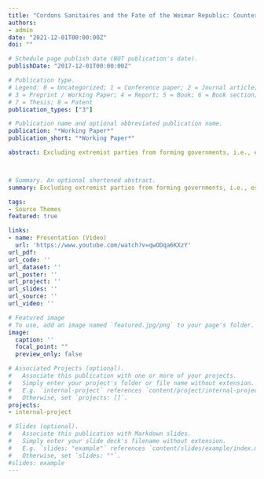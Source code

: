 ```yaml
---
title: "Cordons Sanitaires and the Fate of the Weimar Republic: Counterfactual Simulations of an Agent-Based Model With Coalition-Directed Voters"
authors:
- admin
date: "2021-12-01T00:00:00Z"
doi: ""

# Schedule page publish date (NOT publication's date).   
publishDate: "2017-12-01T00:00:00Z"

# Publication type.
# Legend: 0 = Uncategorized; 1 = Conference paper; 2 = Journal article;
# 3 = Preprint / Working Paper; 4 = Report; 5 = Book; 6 = Book section;
# 7 = Thesis; 8 = Patent
publication_types: ["3"]

# Publication name and optional abbreviated publication name.
publication: "*Working Paper*"
publication_short: "*Working Paper*"

abstract: Excluding extremist parties from forming governments, i.e., establishing cordons sanitaires against extremist parties, can be a decisive contribution to safeguarding democracy. The destruction of the Weimar Republic and the rise of Nazism in the 1930s serve as anecdotal evidence for this claim, as there was no such cordon sanitaire against the Nazi Party (NSDAP) and other extremist parties in Germany. Could a cordon sanitaire against extremist parties have changed the fate of the 1930s Weimar Republic? Cordons sanitares are specific coalition signals, and we can use existing theoretical knowledge about the effects of these signals to assess the question at hand. I integrate these theoretical insights into a formal agent-based model of party competition with coalition-directed voters and perform counterfactual simulations in an artificial 1930s Weimar Republic. Preliminary simulation results show that a cordon sanitaire could have resulted in the NSDAP's vote share increasing in the short run and decreasing in the longer run. The results have important implications for research on the stability of democracies.



# Summary. An optional shortened abstract.
summary: Excluding extremist parties from forming governments, i.e., establishing cordons sanitaires against extremist parties, can be a decisive contribution to safeguarding democracy. The destruction of the Weimar Republic and the rise of Nazism in the 1930s serve as anecdotal evidence for this claim, as there was no such cordon sanitaire against the Nazi Party and other extremist parties in Germany. Could a cordon sanitaire against extremist parties have changed the fate of the 1930s Weimar Republic? Cordons sanitares are specific coalition signals, and we can use existing theoretical knowledge about the effects of these signals to assess the question at hand. I integrate these theoretical insights into a formal agent-based model of party competition with coalition-directed voters and perform counterfactual simulations in an artificial 1930s Weimar Republic.

tags:
- Source Themes
featured: true

links:
- name: Presentation (Video)
  url: 'https://www.youtube.com/watch?v=qwODqa6KXzY'
url_pdf: 
url_code: ''
url_dataset: ''
url_poster: ''
url_project: ''
url_slides: ''
url_source: ''
url_video: ''

# Featured image
# To use, add an image named `featured.jpg/png` to your page's folder. 
image:
  caption: ''
  focal_point: ""
  preview_only: false

# Associated Projects (optional).
#   Associate this publication with one or more of your projects.
#   Simply enter your project's folder or file name without extension.
#   E.g. `internal-project` references `content/project/internal-project/index.md`.
#   Otherwise, set `projects: []`.
projects:
- internal-project

# Slides (optional).
#   Associate this publication with Markdown slides.
#   Simply enter your slide deck's filename without extension.
#   E.g. `slides: "example"` references `content/slides/example/index.md`.
#   Otherwise, set `slides: ""`.
#slides: example
---
```


